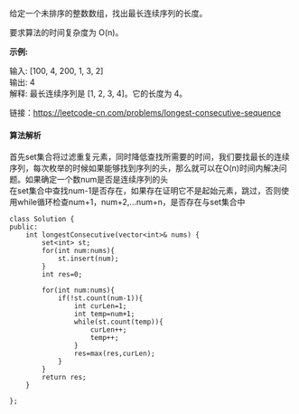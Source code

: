 给定一个未排序的整数数组，找出最长连续序列的长度。<br>

要求算法的时间复杂度为 O(n)。<br>

**示例:**<br>

输入: [100, 4, 200, 1, 3, 2]<br>
输出: 4<br>
解释: 最长连续序列是 [1, 2, 3, 4]。它的长度为 4。<br>

链接：https://leetcode-cn.com/problems/longest-consecutive-sequence<br>


#### 算法解析
首先set集合将过滤重复元素，同时降低查找所需要的时间，我们要找最长的连续序列，每次枚举的时候如果能够找到序列的头，那么就可以在O(n)时间内解决问题。如果确定一个数num是否是连续序列的头<br>
在set集合中查找num-1是否存在，如果存在证明它不是起始元素，跳过，否则使用while循环检查num+1，num+2,...num+n，是否存在与set集合中

```
class Solution {
public:
    int longestConsecutive(vector<int>& nums) {
        set<int> st;
        for(int num:nums){
            st.insert(num);
        }
        int res=0;

        for(int num:nums){
            if(!st.count(num-1)){
                int curLen=1;
                int temp=num+1;
                while(st.count(temp)){
                    curLen++;
                    temp++;
                }
                res=max(res,curLen);
            }
        }
        return res;
    }
    
};
```
